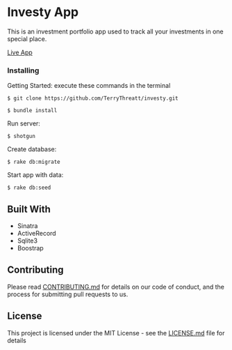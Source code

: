 # Investy App

This is an investment portfolio app used to track all your investments in one special place.

[Live App](https://investy-app.herokuapp.com/)

### Installing

Getting Started:
execute these commands in the terminal

```
$ git clone https://github.com/TerryThreatt/investy.git
```

```
$ bundle install
```

Run server:
```
$ shotgun
```
Create database:
```
$ rake db:migrate
```
Start app with data:
```
$ rake db:seed
```


## Built With

* Sinatra
* ActiveRecord
* Sqlite3
* Boostrap

## Contributing

Please read [CONTRIBUTING.md](https://github.com/terrythreatt) for details on our code of conduct, and the process for submitting pull requests to us.



## License

This project is licensed under the MIT License - see the [LICENSE.md](LICENSE.md) file for details
